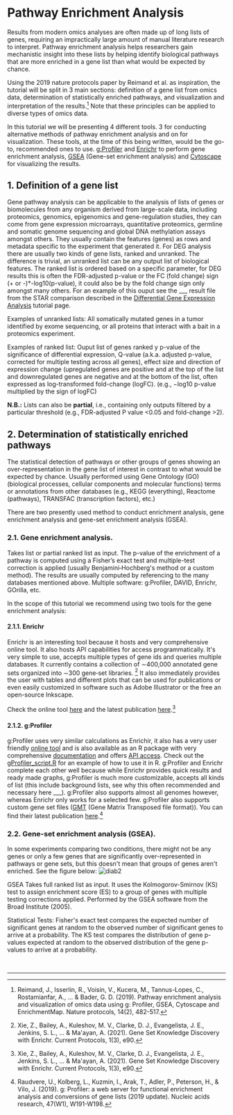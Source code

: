 # Pathway Enrichment Analysis

Results from modern omics analyses are often made up of long lists of genes, requiring an impractically large amount of manual literature research to interpret. Pathway enrichment analysis helps researchers gain mechanistic insight into these lists by helping identify biological pathways that are more enriched in a gene list than what would be expected by chance.

Using the 2019 nature protocols paper by Reimand et al. as inspiration, the tutorial will be split in 3 main sections: definition of a gene list from omics data, determination of statistically enriched pathways, and visualization and interpretation of the results.[^1] Note that these principles can be applied to diverse types of omics data.

In this tutorial we will be presenting 4 different tools. 3 for conducting alternative methods of pathway enrichment analysis and on for visualization. These tools, at the time of this being written, would be the go-to, recommended ones to use. [g:Profiler](https://biit.cs.ut.ee/gprofiler/gost) and [Enrichr](https://maayanlab.cloud/Enrichr/) to perform gene enrichment analysis, [GSEA](http://www.gsea-msigdb.org/gsea/index.jsp) (Gene-set enrichment analysis) and [Cytoscape](https://cytoscape.org/) for visualizing the results.

## 1. Definition of a gene list
Gene pathway analysis can be applicable to the analysis of lists of genes or biomolecules from any organism derived from large-scale data, including proteomics, genomics, epigenomics and gene-regulation studies, they can come from gene expression microarrays, quantitative proteomics, germline and somatic genome sequencing and global DNA methylation assays amongst others. They usually contain the features (genes) as rows and metadata specific to the experiment that generated it. For DEG analysis there are usually two kinds of gene lists, ranked and unranked. The difference is trivial, an unranked list can be any output list of biological features. The ranked list is ordered based on a specific parameter, for DEG results this is often the FDR-adjusted p-value or the FC (fold change) sign (+ or -)*-log10(p-value), it could also be by the fold change sign only amongst many others. For an example of this ouput see the ___ result file from the STAR comparison described in the [Differential Gene Expression Analysis](https://ludmercentre.github.io/rna-seq_workflow/markdown_files/DGE_analysis.html) tutorial page.

Examples of unranked lists:
All somatically mutated genes in a tumor identified by exome sequencing, or all proteins that interact with a bait in a proteomics experiment.

Examples of ranked list:
Ouput list of genes ranked y p-value of the significance of differential expression, Q-value (a.k.a. adjusted p-value, corrected for multiple testing across all genes), effect size and direction of expression change (upregulated genes are positive and at the top of the list and downregulated genes are negative and at the bottom of the list, often expressed as log-transformed fold-change (logFC). 
(e.g., −log10 p-value multiplied by the sign of logFC)

**N.B.:** Lists can also be **partial**, i.e., containing only outputs filtered by a particular threshold (e.g., FDR-adjusted P value <0.05 and fold-change >2).

## 2. Determination of statistically enriched pathways
The statistical detection of pathways or other groups of genes showing an over-representation in the gene list of interest in contrast to what would be expected by chance. Usually performed using Gene Ontology (GO) (biological processes, cellular components and molecular functions) terms or annotations from other databases (e.g., KEGG (everything), Reactome (pathways), TRANSFAC (transcription factors), etc.)

There are two presently used method to conduct enrichment analysis, gene enrichment analysis and gene-set enrichment analysis (GSEA).

### 2.1. Gene enrichment analysis.
Takes list or partial ranked list as input. The p-value of the enrichment of a pathway is computed using a Fisher’s exact test and multiple-test correction is applied (usually Benjamini‐Hochberg's method or a custom method). The results are usually computed by referencing to the many databases mentioned above. Multiple software: g:Profiler, DAVID, Enrichr, GOrilla, etc.

In the scope of this tutorial we recommend using two tools for the gene enrichment analysis:

#### 2.1.1. Enrichr
Enrichr is an interesting tool because it hosts and very comprehensive online tool. It also hosts API capabilities for access programmatically. It's very simple to use, accepts multiple types of gene ids and queries multiple databases. It currently contains a collection of ∼400,000 annotated gene sets organized into ∼300 gene‐set libraries. [^2] It also immediately provides the user with tables and different plots that can be used for publications or even easily customized in software such as Adobe Illustrator or the free an open-source Inkscape.

Check the online tool [here](https://maayanlab.cloud/Enrichr/) and the latest publication [here](https://doi.org/10.1002/cpz1.90).[^2]

#### 2.1.2. g:Profiler
g:Profiler uses very similar calculations as Enrichir, it also has a very user friendly [online tool](https://biit.cs.ut.ee/gprofiler/gost) and is also available as an R package with very comprehensive [documentation](https://biit.cs.ut.ee/gprofiler/page/r) and offers [API access](https://biit.cs.ut.ee/gprofiler/page/apis). Check out the [gProfiler_script.R](https://github.com/ludmercentre/rna-seq_workflow/blob/master/scripts/pathway_enrichment_analysis/gProfiler/gProfiler_script.R) for an example of how to use it in R. g:Profiler and Enrichr complete each other well because while Enrichr provides quick results and ready made graphs, g:Profiler is much more customizable, accepts all kinds of list (this include background lists, see why this often recommended and necessary here ___). g:Profiler also supports almost all genomes however, whereas Enrichr only works for a selected few. g:Profiler also supports custom gene set files ([GMT](http://software.broadinstitute.org/cancer/software/gsea/wiki/index.php/Data_formats#GMT:_Gene_Matrix_Transposed_file_format_.28.2A.gmt.29) (Gene Matrix Transposed file format)). You can find their latest publication [here](https://doi.org/10.1093/nar/gkz369).[^3]


### 2.2. Gene-set enrichment analysis (GSEA).
In some experiments comparing two conditions, there might not be any genes or only a few genes that are significantly over-represented in pathways or gene sets, but this doesn't mean that groups of genes aren't enriched. See the figure below:
![diab2](https://ludmercentre.github.io/rna-seq_workflow/markdown_files/images/diab2.png)


 GSEA Takes full ranked list as input. It uses the Kolmogorov-Smirnov (KS) test to assign enrichment score (ES) to a group of genes with multiple testing corrections applied.
Performed by the GSEA software from the Broad Institute (2005).

Statistical Tests:
Fisher's exact test compares the expected number of significant genes at random to the observed number of significant genes to arrive at a probability.
The KS test compares the distribution of gene p-values expected at random to the observed distribution of the gene p-values to arrive at a probability.


<br />

---

[^1]: Reimand, J., Isserlin, R., Voisin, V., Kucera, M., Tannus-Lopes, C., Rostamianfar, A., ... & Bader, G. D. (2019). Pathway enrichment analysis and visualization of omics data using g: Profiler, GSEA, Cytoscape and EnrichmentMap. Nature protocols, 14(2), 482-517.
[^2]: Xie, Z., Bailey, A., Kuleshov, M. V., Clarke, D. J., Evangelista, J. E., Jenkins, S. L., ... & Ma'ayan, A. (2021). Gene Set Knowledge Discovery with Enrichr. Current Protocols, 1(3), e90.
[^3]: Raudvere, U., Kolberg, L., Kuzmin, I., Arak, T., Adler, P., Peterson, H., & Vilo, J. (2019). g: Profiler: a web server for functional enrichment analysis and conversions of gene lists (2019 update). Nucleic acids research, 47(W1), W191-W198.
